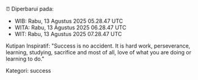 ⏰ Diperbarui pada:
- WIB: Rabu, 13 Agustus 2025 05.28.47 UTC
- WITA: Rabu, 13 Agustus 2025 06.28.47 UTC
- WIT: Rabu, 13 Agustus 2025 07.28.47 UTC

Kutipan Inspiratif:
"Success is no accident. It is hard work, perseverance, learning, studying, sacrifice and most of all, love of what you are doing or learning to do."


Kategori: success

